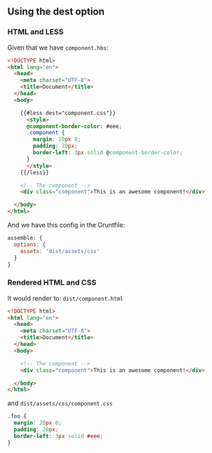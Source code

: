 ## Using the dest option

### HTML and LESS

Given that we have `component.hbs`:

```html
<!DOCTYPE html>
<html lang="en">
  <head>
    <meta charset="UTF-8">
    <title>Document</title>
  </head>
  <body>

    {{#less dest="component.css"}}
      <style>
      @component-border-color: #eee;
      .component {
        margin: 20px 0;
        padding: 20px;
        border-left: 3px solid @component-border-color;
      }
      </style>
    {{/less}}

    <!-- The component -->
    <div class="component">This is an awesome component!</div>

  </body>
</html>
```

And we have this config in the Gruntfile:

```js
assemble: {
  options: {
    assets: 'dist/assets/css'
  }
}
```

### Rendered HTML and CSS

It would render to: `dist/component.html`

```html
<!DOCTYPE html>
<html lang="en">
  <head>
    <meta charset="UTF-8">
    <title>Document</title>
  </head>
  <body>

    <!-- The component -->
    <div class="component">This is an awesome component!</div>

  </body>
</html>
```

and `dist/assets/css/component.css`

```css
.foo {
  margin: 20px 0;
  padding: 20px;
  border-left: 3px solid #eee;
}
```
